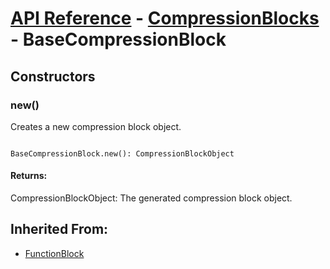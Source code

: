 # [API Reference](../../API.md) - [CompressionBlocks](../CompressionBlocks.md) - BaseCompressionBlock

## Constructors

### new()

Creates a new compression block object.

```

BaseCompressionBlock.new(): CompressionBlockObject

```

#### Returns:

CompressionBlockObject: The generated compression block object.

## Inherited From:

* [FunctionBlock](../Cores/FunctionBlock.md)
